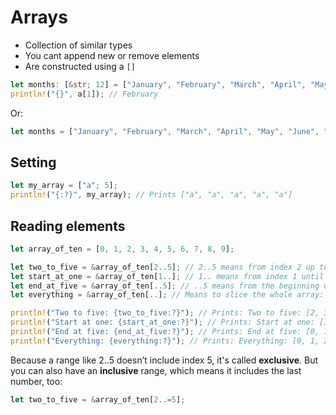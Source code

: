 # Arrays

* Collection of similar types
* You cant append new or remove elements
* Are constructed using a `[]`

```rust
let months: [&str; 12] = ["January", "February", "March", "April", "May", "June", "July", "August", "September", "October", "November", "December"];
println!("{}", a[1]); // February
```

Or:

```rust
let months = ["January", "February", "March", "April", "May", "June", "July", "August", "September", "October", "November", "December"];
```

## Setting

```rust
let my_array = ["a"; 5];
println!("{:?}", my_array); // Prints ["a", "a", "a", "a", "a"]
```

## Reading elements

```rust
let array_of_ten = [0, 1, 2, 3, 4, 5, 6, 7, 8, 9];

let two_to_five = &array_of_ten[2..5]; // 2..5 means from index 2 up to index 5 but not including index 5
let start_at_one = &array_of_ten[1..]; // 1.. means from index 1 until the end.
let end_at_five = &array_of_ten[..5]; // ..5 means from the beginning up to but not including index 5
let everything = &array_of_ten[..]; // Means to slice the whole array: beginning to end

println!("Two to five: {two_to_five:?}"); // Prints: Two to five: [2, 3, 4]
println!("Start at one: {start_at_one:?}"); // Prints: Start at one: [1, 2, 3, 4, 5, 6, 7, 8, 9]
println!("End at five: {end_at_five:?}"); // Prints: End at five: [0, 1, 2, 3, 4]
println!("Everything: {everything:?}"); // Prints: Everything: [0, 1, 2, 3, 4, 5, 6, 7, 8, 9]
```

Because a range like 2..5 doesn’t include index 5, it's called **exclusive**. But you can also
have an **inclusive** range, which means it includes the last number, too:

```rust
let two_to_five = &array_of_ten[2..=5];
```
